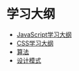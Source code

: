 # 学习大纲
* [JavaScript学习大纲](./js/Outline.md)
* [CSS学习大纲]()
* [算法](./算法/README.md)
* [设计模式](./设计模式/README.md)